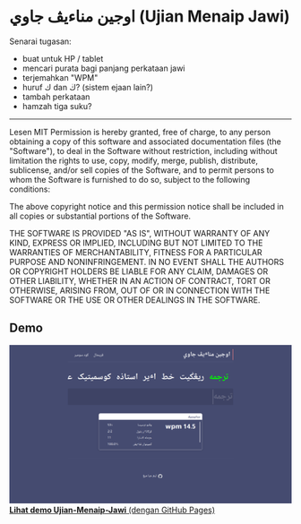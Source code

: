 # اوجين مناءيڤ جاوي (Ujian Menaip Jawi)



Senarai tugasan:
- buat untuk HP / tablet
- mencari purata bagi panjang perkataan jawi
- terjemahkan "WPM"
- huruf ك dan ڬ? (sistem ejaan lain?)
- tambah perkataan
- hamzah tiga suku?


------

Lesen MIT
Permission is hereby granted, free of charge, to any person obtaining a copy
of this software and associated documentation files (the "Software"), to deal
in the Software without restriction, including without limitation the rights
to use, copy, modify, merge, publish, distribute, sublicense, and/or sell
copies of the Software, and to permit persons to whom the Software is
furnished to do so, subject to the following conditions:

The above copyright notice and this permission notice shall be included in all
copies or substantial portions of the Software.

THE SOFTWARE IS PROVIDED "AS IS", WITHOUT WARRANTY OF ANY KIND, EXPRESS OR
IMPLIED, INCLUDING BUT NOT LIMITED TO THE WARRANTIES OF MERCHANTABILITY,
FITNESS FOR A PARTICULAR PURPOSE AND NONINFRINGEMENT. IN NO EVENT SHALL THE
AUTHORS OR COPYRIGHT HOLDERS BE LIABLE FOR ANY CLAIM, DAMAGES OR OTHER
LIABILITY, WHETHER IN AN ACTION OF CONTRACT, TORT OR OTHERWISE, ARISING FROM,
OUT OF OR IN CONNECTION WITH THE SOFTWARE OR THE USE OR OTHER DEALINGS IN THE
SOFTWARE.

## Demo
![Demo Image](/gambar/pratonton.png)
[**Lihat demo Ujian-Menaip-Jawi** (dengan GitHub Pages)](https://jiaminglimjm.github.io/Ujian-Menaip-Jawi)
